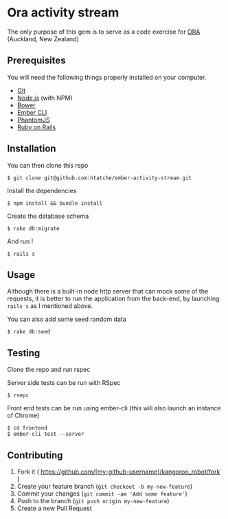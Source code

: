 # Ora activity stream

The only purpose of this gem is to serve as a code exercise for [ORA](http://orahq.com) (Auckland, New Zealand)

## Prerequisites

You will need the following things properly installed on your computer.

* [Git](http://git-scm.com/)
* [Node.js](http://nodejs.org/) (with NPM)
* [Bower](http://bower.io/)
* [Ember CLI](http://www.ember-cli.com/)
* [PhantomJS](http://phantomjs.org/)
* [Ruby on Rails](http://rubyonrails.org/)

## Installation

You can then clone this repo

    $ git clone git@github.com:htatche/ember-activity-stream.git
    
Install the dependencies

    $ npm install && bundle install

Create the database schema

    $ rake db:migrate
    
And run !

    $ rails s

## Usage

Although there is a built-in node http server that can mock some of the requests, it is better to run the application from the back-end, by launching ```rails s``` as I mentioned above.

You can also add some seed random data

    $ rake db:seed


## Testing

Clone the repo and run rspec

Server side tests can be run with RSpec

    $ rsepc
    
Front end tests can be run using ember-cli (this will also launch an instance of Chrome)

    $ cd frontend
    $ ember-cli test --server



## Contributing

1. Fork it ( https://github.com/[my-github-username]/kangoroo_robot/fork )
2. Create your feature branch (`git checkout -b my-new-feature`)
3. Commit your changes (`git commit -am 'Add some feature'`)
4. Push to the branch (`git push origin my-new-feature`)
5. Create a new Pull Request